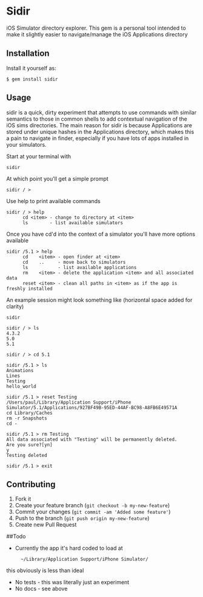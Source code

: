# Sidir

iOS Simulator directory explorer. This gem is a personal tool intended to make it slightly easier to navigate/manage the iOS Applications directory

## Installation

Install it yourself as:

    $ gem install sidir

## Usage

sidir is a quick, dirty experiment that attempts to use commands with similar semantics to those in common shells to add contextual navigation of the iOS sims directories. The main reason for sidir is because Applications are stored under unique hashes in the Applications directory, which makes this a pain to navigate in finder, especially if you have lots of apps installed in your simulators.
    
Start at your terminal with

    sidir
    
At which point you'll get a simple prompt

    sidir / >
    
Use help to print available commands

    sidir / > help
          cd <item> - change to directory at <item>
          ls        - list available simulators
          
Once you have cd'd into the context of a simulator you'll have more options available

    sidir /5.1 > help
          cd    <item> - open finder at <item>
          cd    ..     - move back to simulators
          ls           - list available applications
          rm    <item> - delete the application <item> and all associated data 
          reset <item> - clean all paths in <item> as if the app is freshly installed
          
An example session might look something like (horizontal space added for clarity)

    sidir
    
    sidir / > ls
    4.3.2
    5.0
    5.1
    
    sidir / > cd 5.1
    
    sidir /5.1 > ls
    Animations
    Lines
    Testing
    hello_world
    
    sidir /5.1 > reset Testing 
    /Users/paul/Library/Application Support/iPhone Simulator/5.1/Applications/927BF49B-95ED-44AF-BC98-A8FB6E49571A
    cd Library/Caches
    rm -r Snapshots
    cd -
    
    sidir /5.1 > rm Testing 
    All data associated with "Testing" will be permanently deleted.
    Are you sure?[yn]
    y
    Testing deleted
    
    sidir /5.1 > exit

## Contributing

1. Fork it
2. Create your feature branch (`git checkout -b my-new-feature`)
3. Commit your changes (`git commit -am 'Added some feature'`)
4. Push to the branch (`git push origin my-new-feature`)
5. Create new Pull Request

##Todo

- Currently the app it's hard coded to load at 

        ~/Library/Application Support/iPhone Simulator/
    
this obviously is less than ideal

- No tests - this was literally just an experiment
- No docs - see above
